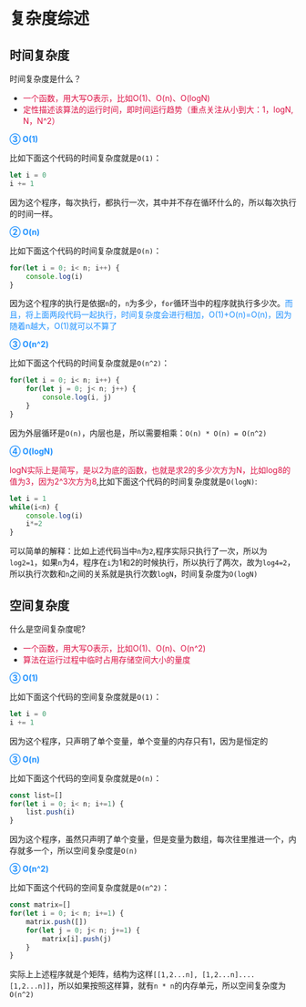# 复杂度综述

## 时间复杂度
时间复杂度是什么？
+ <font color=#DD1144>一个函数，用大写O表示，比如O(1)、O(n)、O(logN)</font>
+ <font color=#DD1144>定性描述该算法的运行时间，即时间运行趋势（重点关注从小到大：1，logN, N，N^2）</font>

<font color=#1E90FF>**③ O(1)**</font>

比如下面这个代码的时间复杂度就是`O(1)`：
```javascript
let i = 0
i += 1
```
因为这个程序，每次执行，都执行一次，其中并不存在循环什么的，所以每次执行的时间一样。

<font color=#1E90FF>**② O(n)**</font>

比如下面这个代码的时间复杂度就是`O(n)`：
```javascript
for(let i = 0; i< n; i++) {
	console.log(i)
}
```
因为这个程序的执行是依据`n`的，`n`为多少，`for`循环当中的程序就执行多少次。<font color=#1E90FF>而且，将上面两段代码一起执行，时间复杂度会进行相加，O(1)+O(n)=O(n)，因为随着n越大，O(1)就可以不算了</font>

<font color=#1E90FF>**③ O(n^2)**</font>

比如下面这个代码的时间复杂度就是`O(n^2)`：
```javascript
for(let i = 0; i< n; i++) {
	for(let j = 0; j< n; j++) {
		console.log(i, j)
	}
}
```
因为外层循环是`O(n)`，内层也是，所以需要相乘：`O(n) * O(n) = O(n^2)`

<font color=#1E90FF>**④ O(logN)**</font>

<font color=#DD1144>logN实际上是简写，是以2为底的函数，也就是求2的多少次方为N，比如log8的值为3，因为2^3次方为8</font>,比如下面这个代码的时间复杂度就是`O(logN)`:

```javascript
let i = 1
while(i<n) {
	console.log(i)
	i*=2
}
```
可以简单的解释：比如上述代码当中`n`为`2`,程序实际只执行了一次，所以为`log2=1`，如果`n`为4，程序在`i`为1和2的时候执行，所以执行了两次，故为`log4=2`，所以执行次数和`n`之间的关系就是执行次数`logN`，时间复杂度为`O(logN)`


## 空间复杂度
什么是空间复杂度呢?
+ <font color=#DD1144>一个函数，用大写O表示，比如O(1)、O(n)、O(n^2)</font>
+ <font color=#DD1144>算法在运行过程中临时占用存储空间大小的量度</font>

<font color=#1E90FF>**③ O(1)**</font>

比如下面这个代码的空间复杂度就是`O(1)`：
```javascript
let i = 0
i += 1
```
因为这个程序，只声明了单个变量，单个变量的内存只有1，因为是恒定的

<font color=#1E90FF>**③ O(n)**</font>

比如下面这个代码的空间复杂度就是`O(n)`：
```javascript
const list=[]
for(let i = 0; i< n; i+=1) {
	list.push(i)
}
```
因为这个程序，虽然只声明了单个变量，但是变量为数组，每次往里推进一个，内存就多一个，所以空间复杂度是`O(n)`

<font color=#1E90FF>**③ O(n^2)**</font>

比如下面这个代码的空间复杂度就是`O(n^2)`：
```javascript
const matrix=[]
for(let i = 0; i< n; i+=1) {
	matrix.push([])
	for(let j = 0; j< n; j+=1) {
		matrix[i].push(j)
	}
}
```
实际上上述程序就是个矩阵，结构为这样`[[1,2...n], [1,2...n]....[1,2...n]]`，所以如果按照这样算，就有`n * n`的内存单元，所以空间复杂度为`O(n^2)`